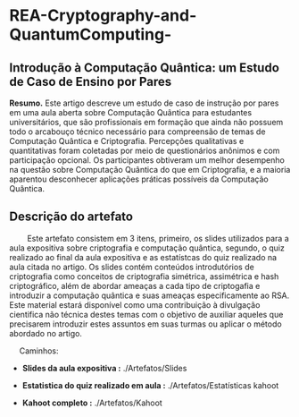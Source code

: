 # REA-Cryptography-and-QuantumComputing-

## Introdução à Computação Quântica: um Estudo de Caso de Ensino por Pares

**Resumo.** Este artigo descreve um estudo de caso de instrução por pares em uma aula aberta sobre Computação Quântica para estudantes universitários, que são profissionais em formação que ainda não possuem todo o arcabouço técnico necessário para compreensão de temas de Computação Quântica e Criptografia. Percepções qualitativas e quantitativas foram coletadas por meio de questionários anônimos e com participação opcional. Os participantes obtiveram um melhor desempenho na questão sobre Computação Quântica do que em Criptografia, e a maioria aparentou desconhecer aplicações práticas possíveis da Computação Quântica.

## Descrição do artefato

&emsp;&emsp; Este artefato consistem em 3 itens, primeiro, os slides utilizados para a aula expositiva sobre criptografia e computação quântica, segundo, o quiz realizado ao final da aula expositiva e as estatístcas do quiz realizado na aula citada no artigo. Os slides contém conteúdos introdutórios de criptografia como conceitos de criptografia simétrica, assimétrica e hash criptográfico, além de abordar ameaças a cada tipo de criptogafia e introduzir a computação quântica e suas ameaças especificamente ao RSA. Este material estará disponível como uma contribuição à divulgação cientifica não técnica destes temas com o objetivo de auxiliar aqueles que precisarem introduzir estes assuntos em suas turmas ou aplicar o método abordado no artigo.
 
 &emsp; Caminhos:

- **Slides da aula expositiva :**  ./Artefatos/Slides

- **Estatistica do quiz realizado em aula :**  ./Artefatos/Estatísticas kahoot

- **Kahoot completo :** ./Artefatos/Kahoot

